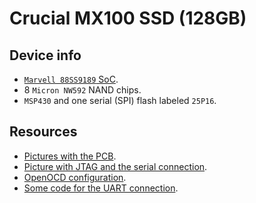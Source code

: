 # Crucial MX100 SSD (128GB)

## Device info

 * [`Marvell 88SS9189` SoC](https://www.marvell.com/storage/assets/Marvell_88SS9187-001.pdf).
 * 8 `Micron NW592` NAND chips.
 * `MSP430` and one serial (SPI) flash labeled `25P16`.

## Resources

 * [Pictures with the PCB](https://tweakers.net/reviews/3620/nieuwe-budgetkoning-de-mx100-van-crucial.html).
 * [Picture with JTAG and the serial connection](pics/ssd-pinout.svg).
 * [OpenOCD configuration](openocd.cfg).
 * [Some code for the UART connection](firmware-analysis).
